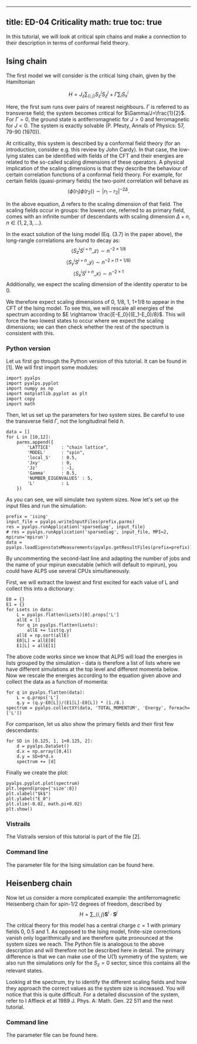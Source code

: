 
---
title: ED-04 Criticality
math: true
toc: true
---

In this tutorial, we will look at critical spin chains and make a connection to their description in terms of conformal field theory.

## Ising chain

The first model we will consider is the critical Ising chain, given by the Hamiltonian

$$
H=J_{z} \sum_{\langle i,j \rangle} S^i_z S^j_z + \Gamma \sum_i S^i_x
$$

Here, the first sum runs over pairs of nearest neighbours. $\Gamma$ is referred to as transverse field; the system becomes critical for $\Gamma/J=\frac{1}{2}$. For $\Gamma=0$, the ground state is antiferromagnetic for $J\gt 0$ and ferromagnetic for $J \lt 0$. The system is exactly solvable (P. Pfeuty, Annals of Physics: 57, 79-90 (1970)).

At criticality, this system is described by a conformal field theory (for an introduction, consider e.g. this review by John Cardy). In that case, the low-lying states can be identified with fields of the CFT and their energies are related to the so-called scaling dimensions of these operators. A physical implication of the scaling dimensions is that they describe the behaviour of certain correlation functions of a conformal field theory. For example, for certain fields (quasi-primary fields) the two-point correlation will behave as
$$
\langle \phi(r_1) \phi(r_2) \rangle \sim |r_1 - r_2|^{-2\Delta}.
$$

In the above equation, $\Delta$ refers to the scaling dimension of that field. The scaling fields occur in groups: the lowest one, referred to as primary field, comes with an infinite number of descendants with scaling dimension $\Delta + n$, $n \in \lbrace 1, 2, 3, ... \rbrace$.

In the exact solution of the Ising model (Eq. (3.7) in the paper above), the long-rangle correlations are found to decay as:
$$
\langle S^i_z S^{i+n}\_z \rangle \sim n^{-2\times 1/8}
$$
$$
\langle S^i_y S^{i+n}\_y \rangle \sim n^{-2\times(1+1/8)}
$$
$$
\langle S^i_x S^{i+n}\_x \rangle \sim n^{-2\times 1}
$$
Additionally, we expect the scaling dimension of the identity operator to be 0.

We therefore expect scaling dimensions of 0, 1/8, 1, 1+1/8 to appear in the CFT of the Ising model. To see this, we will rescale all energies of the spectrum according to $E \rightarrow \frac{E-E_0}{(E_1-E_0)/8}$. This will force the two lowest states to occur where we expect the scaling dimensions; we can then check whether the rest of the spectrum is consistent with this.

### Python version

Let us first go through the Python version of this tutorial. It can be found in [1]. We will first import some modules:

    import pyalps
    import pyalps.pyplot
    import numpy as np
    import matplotlib.pyplot as plt
    import copy
    import math
    
Then, let us set up the parameters for two system sizes. Be careful to use the transverse field $\Gamma$, not the longitudinal field $h$.

    data = []
    for L in [10,12]:
        parms.append({
            'LATTICE'    : "chain lattice",
            'MODEL'      : "spin",
            'local_S'    : 0.5,
            'Jxy'        : 0,
            'Jz'         : -1,
            'Gamma'      : 0.5,
            'NUMBER_EIGENVALUES' : 5,
            'L'          : L
        })
        
As you can see, we will simulate two system sizes. Now let's set up the input files and run the simulation:

    prefix = 'ising'
    input_file = pyalps.writeInputFiles(prefix,parms)
    res = pyalps.runApplication('sparsediag', input_file)
    # res = pyalps.runApplication('sparsediag', input_file, MPI=2, mpirun='mpirun')
    data = pyalps.loadEigenstateMeasurements(pyalps.getResultFiles(prefix=prefix))

By uncommenting the second-last line and adapting the number of jobs and the name of your mpirun executable (which will default to mpirun), you could have ALPS use several CPUs simultaneously.

First, we will extract the lowest and first excited for each value of L and collect this into a dictionary:

    E0 = {}
    E1 = {}
    for Lsets in data:
        L = pyalps.flatten(Lsets)[0].props['L']
        allE = []
        for q in pyalps.flatten(Lsets):
            allE += list(q.y)
        allE = np.sort(allE)
        E0[L] = allE[0]
        E1[L] = allE[1]
        
The above code works since we know that ALPS will load the energies in lists grouped by the simulation - data is therefore a list of lists where we have different simulations at the top level and different momenta below. Now we rescale the energies according to the equation given above and collect the data as a function of momenta:

    for q in pyalps.flatten(data):
        L = q.props['L']
        q.y = (q.y-E0[L])/(E1[L]-E0[L]) * (1./8.)
    spectrum = pyalps.collectXY(data, 'TOTAL_MOMENTUM', 'Energy', foreach=['L'])
    
For comparison, let us also show the primary fields and their first few descendants:

    for SD in [0.125, 1, 1+0.125, 2]:
        d = pyalps.DataSet()
        d.x = np.array([0,4])
        d.y = SD+0*d.x
        spectrum += [d]
        
Finally we create the plot:

    pyalps.pyplot.plot(spectrum)
    plt.legend(prop={'size':8})
    plt.xlabel("$k$")
    plt.ylabel("E_0")
    plt.xlim(-0.02, math.pi+0.02)
    plt.show()
    
### Vistrails

The Vistrails version of this tutorial is part of the file [2].

### Command line

The parameter file for the Ising simulation can be found here.

## Heisenberg chain

Now let us consider a more complicated example: the antiferromagnetic Heisenberg chain for spin-1/2 degrees of freedom, described by
$$
H = \sum\_{\langle i,j \rangle} \mathbf{S}^i \cdot \mathbf{S}^j
$$

The critical theory for this model has a central charge $c=1$ with primary fields 0, 0.5 and 1. As opposed to the Ising model, finite-size corrections vanish only logarithmically and are therefore quite pronounced at the system sizes we reach. The Python file is analogous to the above description and will therefore not be described here in detail. The primary difference is that we can make use of the U(1) symmetry of the system; we also run the simulations only for the $S_z = 0$ sector, since this contains all the relevant states.

Looking at the spectrum, try to identify the different scaling fields and how they approach the correct values as the system size is increased. You will notice that this is quite difficult. For a detailed discussion of the system, refer to I Affleck et al 1989 J. Phys. A: Math. Gen. 22 511 and the next tutorial.

### Command line

The parameter file can be found here.
